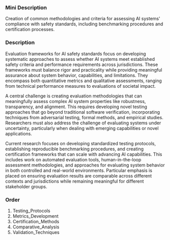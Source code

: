 ### Mini Description

Creation of common methodologies and criteria for assessing AI systems' compliance with safety standards, including benchmarking procedures and certification processes.

### Description

Evaluation frameworks for AI safety standards focus on developing systematic approaches to assess whether AI systems meet established safety criteria and performance requirements across jurisdictions. These frameworks must balance rigor and practicality while providing meaningful assurance about system behavior, capabilities, and limitations. They encompass both quantitative metrics and qualitative assessments, ranging from technical performance measures to evaluations of societal impact.

A central challenge is creating evaluation methodologies that can meaningfully assess complex AI system properties like robustness, transparency, and alignment. This requires developing novel testing approaches that go beyond traditional software verification, incorporating techniques from adversarial testing, formal methods, and empirical studies. Researchers must also address the challenge of evaluating systems under uncertainty, particularly when dealing with emerging capabilities or novel applications.

Current research focuses on developing standardized testing protocols, establishing reproducible benchmarking procedures, and creating certification frameworks that can scale with advancing AI capabilities. This includes work on automated evaluation tools, human-in-the-loop assessment methodologies, and approaches for evaluating system behavior in both controlled and real-world environments. Particular emphasis is placed on ensuring evaluation results are comparable across different contexts and jurisdictions while remaining meaningful for different stakeholder groups.

### Order

1. Testing_Protocols
2. Metrics_Development
3. Certification_Methods
4. Comparative_Analysis
5. Validation_Techniques
